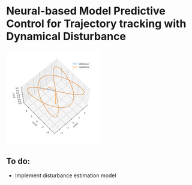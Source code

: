 # Neural-based Model Predictive Control for Trajectory tracking with Dynamical Disturbance
<img src="results/result.png" alt="" width="50%"/>

## To do:
- Implement disturbance estimation model